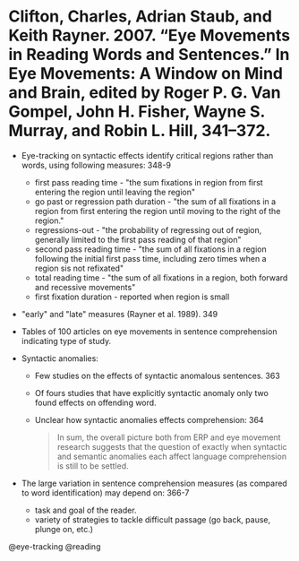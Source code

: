 # Clifton, Charles, Adrian Staub, and Keith Rayner. 2007. “Eye Movements in Reading Words and Sentences.” In Eye Movements: A Window on Mind and Brain, edited by Roger P. G. Van Gompel, John H. Fisher, Wayne S. Murray, and Robin L. Hill, 341–372.

- Eye-tracking on syntactic effects identify critical regions rather than words, using following measures: 348-9
    - first pass reading time - "the sum fixations in region from first entering the region until leaving the region"
    - go past or regression path duration - "the sum of all fixations in a region from first entering the region until moving to the right of the region."
    - regressions-out - "the probability of regressing out of region, generally limited to the first pass reading of that region"
    - second pass reading time - "the sum of all fixations in a region following the initial first pass time, including zero times when a region sis not refixated"
    - total reading time - "the sum of all fixations in a region, both forward and recessive movements"
    - first fixation duration - reported when region is small

- "early" and "late" measures (Rayner et al. 1989). 349

- Tables of 100 articles on eye movements in sentence comprehension indicating type of study.

- Syntactic anomalies:
    - Few studies on the effects of syntactic anomalous sentences. 363 
    - Of fours studies that have explicitly syntactic anomaly only two found effects on offending word.
    - Unclear how syntactic anomalies effects comprehension: 364

        > In sum, the overall picture both from ERP and eye movement research suggests that the question of exactly when syntactic and semantic anomalies each affect language comprehension is still to be settled. 

- The large variation in sentence comprehension measures (as compared to word identification) may depend on: 366-7
    - task and goal of the reader.
    - variety of strategies to tackle difficult passage (go back, pause, plunge on, etc.) 

@eye-tracking
@reading
